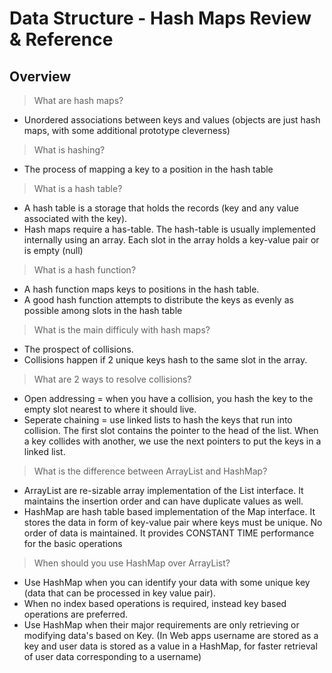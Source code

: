 # Data Structure - Hash Maps Review & Reference

## Overview

> What are hash maps?
- Unordered associations between keys and values (objects are just hash maps, with some additional prototype cleverness)

> What is hashing?
- The process of mapping a key to a position in the hash table

> What is a hash table? 
- A hash table is a storage that holds the records (key and any value associated with the key). 
- Hash maps require a has-table. The hash-table is usually implemented internally using an array. Each slot in the array holds a key-value pair or is empty (null)

> What is a hash function?
- A hash function maps keys to positions in the hash table.
- A good hash function attempts to distribute the keys as evenly as possible among slots in the hash table

> What is the main difficuly with hash maps?
- The prospect of collisions.
- Collisions happen if 2 unique keys hash to the same slot in the array.

> What are 2 ways to resolve collisions?
- Open addressing = when you have a collision, you hash the key to the empty slot nearest to where it should live.
- Seperate chaining = use linked lists to hash the keys that run into collision. The first slot contains the pointer to the head of the list. When a key collides with another, we use the next pointers to put the keys in a linked list.

> What is the difference between ArrayList and HashMap?
- ArrayList are re-sizable array implementation of the List interface. It maintains the insertion order and can have duplicate values as well.
- HashMap are hash table based implementation of the Map interface. It stores the data in form of key-value pair where keys must be unique. No order of data is maintained. It provides CONSTANT TIME performance for the basic operations

> When should you use HashMap over ArrayList?
- Use HashMap when you can identify your data with some unique key (data that can be processed in key value pair).
- When no index based operations is required, instead key based operations are preferred.
- Use HashMap when their major requirements are only retrieving or modifying data's based on Key. (In Web apps username are stored as a key and user data is stored as a value in a HashMap, for faster retrieval of user data corresponding to a username)